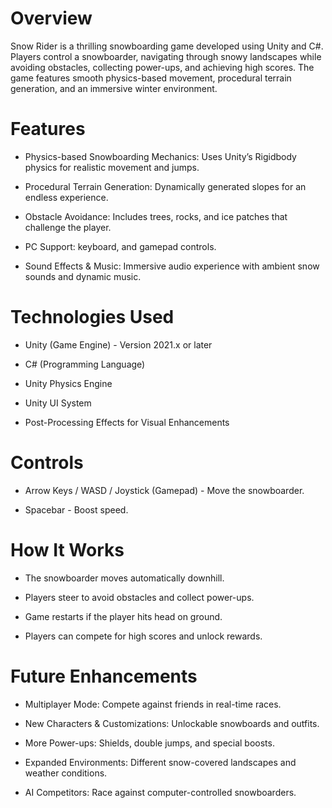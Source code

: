 # Overview

Snow Rider is a thrilling snowboarding game developed using Unity and C#. Players control a snowboarder, navigating through snowy landscapes while avoiding obstacles, collecting power-ups, and achieving high scores. The game features smooth physics-based movement, procedural terrain generation, and an immersive winter environment.

# Features

- Physics-based Snowboarding Mechanics: Uses Unity’s Rigidbody physics for realistic movement and jumps.

- Procedural Terrain Generation: Dynamically generated slopes for an endless experience.

- Obstacle Avoidance: Includes trees, rocks, and ice patches that challenge the player.

- PC Support: keyboard, and gamepad controls.

- Sound Effects & Music: Immersive audio experience with ambient snow sounds and dynamic music.

# Technologies Used

- Unity (Game Engine) - Version 2021.x or later

- C# (Programming Language)

- Unity Physics Engine

- Unity UI System

- Post-Processing Effects for Visual Enhancements

# Controls

- Arrow Keys / WASD / Joystick (Gamepad) - Move the snowboarder.

- Spacebar - Boost speed.

# How It Works

- The snowboarder moves automatically downhill.

- Players steer to avoid obstacles and collect power-ups.

- Game restarts if the player hits head on ground.

- Players can compete for high scores and unlock rewards.

# Future Enhancements

- Multiplayer Mode: Compete against friends in real-time races.

- New Characters & Customizations: Unlockable snowboards and outfits.

- More Power-ups: Shields, double jumps, and special boosts.

- Expanded Environments: Different snow-covered landscapes and weather conditions.

- AI Competitors: Race against computer-controlled snowboarders.


